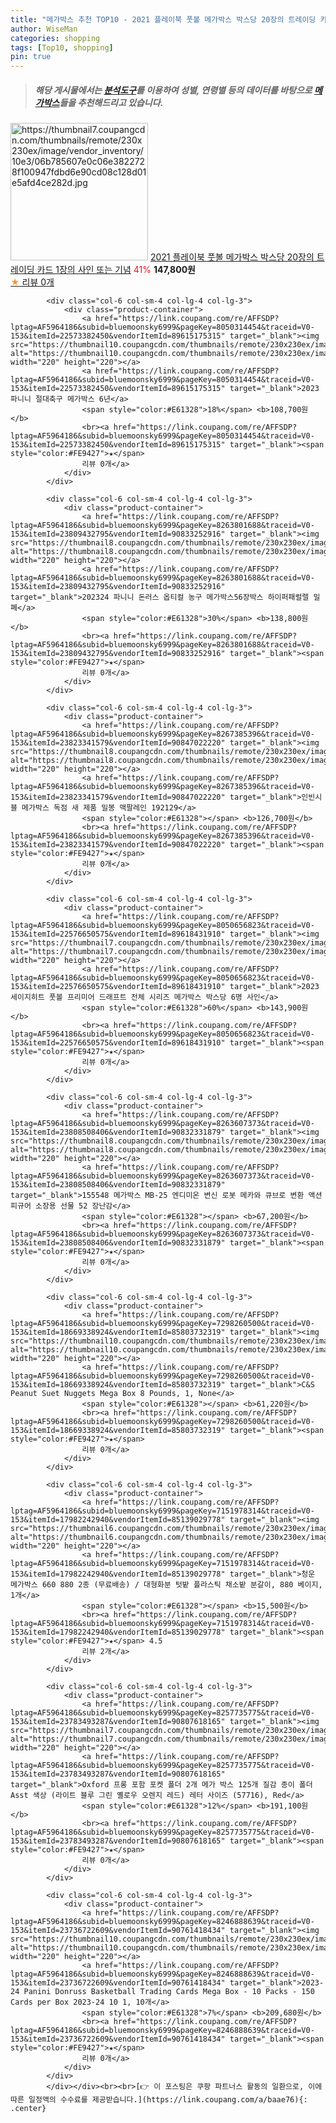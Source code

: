 ```yaml
---
title: "메가박스 추천 TOP10 - 2021 플레이북 풋볼 메가박스 박스당 20장의 트레이딩 카드 1장의 사인 또는 기념"
author: WiseMan
categories: shopping
tags: [Top10, shopping]
pin: true
---
```


> ##### 해당 게시물에서는 [**분석도구**](https://itemscout.io/)를 이용하여 **성별**, **연령별** 등의 데이터를 바탕으로 [**메가박스**](https://link.coupang.com/a/baae76)들을 추천해드리고 있습니다.
<div class="container"><div class="row">
            <div class="col-6 col-sm-4 col-lg-4 col-lg-3">
                <div class="product-container">
                    <a href="https://link.coupang.com/re/AFFSDP?lptag=AF5964186&subid=bluemoonsky6999&pageKey=8050268978&traceid=V0-153&itemId=22573208137&vendorItemId=89615002988" target="_blank"><img src="https://thumbnail7.coupangcdn.com/thumbnails/remote/230x230ex/image/vendor_inventory/10e3/06b785607e0c06e3822728f100947fdbd6e90cd08c128d01e5afd4ce282d.jpg" alt="https://thumbnail7.coupangcdn.com/thumbnails/remote/230x230ex/image/vendor_inventory/10e3/06b785607e0c06e3822728f100947fdbd6e90cd08c128d01e5afd4ce282d.jpg" width="220" height="220"></a>
                    <a href="https://link.coupang.com/re/AFFSDP?lptag=AF5964186&subid=bluemoonsky6999&pageKey=8050268978&traceid=V0-153&itemId=22573208137&vendorItemId=89615002988" target="_blank">2021 플레이북 풋볼 메가박스 박스당 20장의 트레이딩 카드 1장의 사인 또는 기념</a>
                    <span style="color:#E61328">41%</span> <b>147,800원</b>
                    <br><a href="https://link.coupang.com/re/AFFSDP?lptag=AF5964186&subid=bluemoonsky6999&pageKey=8050268978&traceid=V0-153&itemId=22573208137&vendorItemId=89615002988" target="_blank"><span style="color:#FE9427">★</span> 
                    리뷰 0개</a>
                </div>
            </div>
            
            <div class="col-6 col-sm-4 col-lg-4 col-lg-3">
                <div class="product-container">
                    <a href="https://link.coupang.com/re/AFFSDP?lptag=AF5964186&subid=bluemoonsky6999&pageKey=8050314454&traceid=V0-153&itemId=22573382450&vendorItemId=89615175315" target="_blank"><img src="https://thumbnail10.coupangcdn.com/thumbnails/remote/230x230ex/image/vendor_inventory/8183/d905d360d774f3bb48de5526fb4a5bd1d9a6790f4f470908072a8178e588.jpg" alt="https://thumbnail10.coupangcdn.com/thumbnails/remote/230x230ex/image/vendor_inventory/8183/d905d360d774f3bb48de5526fb4a5bd1d9a6790f4f470908072a8178e588.jpg" width="220" height="220"></a>
                    <a href="https://link.coupang.com/re/AFFSDP?lptag=AF5964186&subid=bluemoonsky6999&pageKey=8050314454&traceid=V0-153&itemId=22573382450&vendorItemId=89615175315" target="_blank">2023 파니니 절대축구 메가박스 6년</a>
                    <span style="color:#E61328">18%</span> <b>108,700원</b>
                    <br><a href="https://link.coupang.com/re/AFFSDP?lptag=AF5964186&subid=bluemoonsky6999&pageKey=8050314454&traceid=V0-153&itemId=22573382450&vendorItemId=89615175315" target="_blank"><span style="color:#FE9427">★</span> 
                    리뷰 0개</a>
                </div>
            </div>
            
            <div class="col-6 col-sm-4 col-lg-4 col-lg-3">
                <div class="product-container">
                    <a href="https://link.coupang.com/re/AFFSDP?lptag=AF5964186&subid=bluemoonsky6999&pageKey=8263801688&traceid=V0-153&itemId=23809432795&vendorItemId=90833252916" target="_blank"><img src="https://thumbnail8.coupangcdn.com/thumbnails/remote/230x230ex/image/vendor_inventory/a927/2fc082bf1dcde30efa5080c4f5fbbfccc8d8194c03bb1fafea35050cb68e.jpg" alt="https://thumbnail8.coupangcdn.com/thumbnails/remote/230x230ex/image/vendor_inventory/a927/2fc082bf1dcde30efa5080c4f5fbbfccc8d8194c03bb1fafea35050cb68e.jpg" width="220" height="220"></a>
                    <a href="https://link.coupang.com/re/AFFSDP?lptag=AF5964186&subid=bluemoonsky6999&pageKey=8263801688&traceid=V0-153&itemId=23809432795&vendorItemId=90833252916" target="_blank">202324 파니니 돈러스 옵티컬 농구 메가박스56장박스 하이퍼패럴렐 밀폐</a>
                    <span style="color:#E61328">30%</span> <b>138,800원</b>
                    <br><a href="https://link.coupang.com/re/AFFSDP?lptag=AF5964186&subid=bluemoonsky6999&pageKey=8263801688&traceid=V0-153&itemId=23809432795&vendorItemId=90833252916" target="_blank"><span style="color:#FE9427">★</span> 
                    리뷰 0개</a>
                </div>
            </div>
            
            <div class="col-6 col-sm-4 col-lg-4 col-lg-3">
                <div class="product-container">
                    <a href="https://link.coupang.com/re/AFFSDP?lptag=AF5964186&subid=bluemoonsky6999&pageKey=8267385396&traceid=V0-153&itemId=23823341579&vendorItemId=90847022220" target="_blank"><img src="https://thumbnail8.coupangcdn.com/thumbnails/remote/230x230ex/image/vendor_inventory/0ad7/590fcce3d1c5f2944702ddf2262b8fb6e477832e6ed938ccfdba4f9b16c6.JPG" alt="https://thumbnail8.coupangcdn.com/thumbnails/remote/230x230ex/image/vendor_inventory/0ad7/590fcce3d1c5f2944702ddf2262b8fb6e477832e6ed938ccfdba4f9b16c6.JPG" width="220" height="220"></a>
                    <a href="https://link.coupang.com/re/AFFSDP?lptag=AF5964186&subid=bluemoonsky6999&pageKey=8267385396&traceid=V0-153&itemId=23823341579&vendorItemId=90847022220" target="_blank">인빈시블 메가박스 독점 새 제품 밀봉 맥팔레인 192129</a>
                    <span style="color:#E61328"></span> <b>126,700원</b>
                    <br><a href="https://link.coupang.com/re/AFFSDP?lptag=AF5964186&subid=bluemoonsky6999&pageKey=8267385396&traceid=V0-153&itemId=23823341579&vendorItemId=90847022220" target="_blank"><span style="color:#FE9427">★</span> 
                    리뷰 0개</a>
                </div>
            </div>
            
            <div class="col-6 col-sm-4 col-lg-4 col-lg-3">
                <div class="product-container">
                    <a href="https://link.coupang.com/re/AFFSDP?lptag=AF5964186&subid=bluemoonsky6999&pageKey=8050656823&traceid=V0-153&itemId=22576650575&vendorItemId=89618431910" target="_blank"><img src="https://thumbnail7.coupangcdn.com/thumbnails/remote/230x230ex/image/vendor_inventory/79c8/9a0f621b81df697c4891ebb1f0ec662c98b38ac87fb5e5947c3ec7db002f.jpg" alt="https://thumbnail7.coupangcdn.com/thumbnails/remote/230x230ex/image/vendor_inventory/79c8/9a0f621b81df697c4891ebb1f0ec662c98b38ac87fb5e5947c3ec7db002f.jpg" width="220" height="220"></a>
                    <a href="https://link.coupang.com/re/AFFSDP?lptag=AF5964186&subid=bluemoonsky6999&pageKey=8050656823&traceid=V0-153&itemId=22576650575&vendorItemId=89618431910" target="_blank">2023 세이지히트 풋볼 프리미어 드래프트 전체 시리즈 메가박스 박스당 6명 사인</a>
                    <span style="color:#E61328">60%</span> <b>143,900원</b>
                    <br><a href="https://link.coupang.com/re/AFFSDP?lptag=AF5964186&subid=bluemoonsky6999&pageKey=8050656823&traceid=V0-153&itemId=22576650575&vendorItemId=89618431910" target="_blank"><span style="color:#FE9427">★</span> 
                    리뷰 0개</a>
                </div>
            </div>
            
            <div class="col-6 col-sm-4 col-lg-4 col-lg-3">
                <div class="product-container">
                    <a href="https://link.coupang.com/re/AFFSDP?lptag=AF5964186&subid=bluemoonsky6999&pageKey=8263607373&traceid=V0-153&itemId=23808508406&vendorItemId=90832331879" target="_blank"><img src="https://thumbnail8.coupangcdn.com/thumbnails/remote/230x230ex/image/vendor_inventory/827c/461943e418df271bfb34e52b24d12f258aa41ecfc12f120ac343f71796cc.jpg" alt="https://thumbnail8.coupangcdn.com/thumbnails/remote/230x230ex/image/vendor_inventory/827c/461943e418df271bfb34e52b24d12f258aa41ecfc12f120ac343f71796cc.jpg" width="220" height="220"></a>
                    <a href="https://link.coupang.com/re/AFFSDP?lptag=AF5964186&subid=bluemoonsky6999&pageKey=8263607373&traceid=V0-153&itemId=23808508406&vendorItemId=90832331879" target="_blank">155548 메가박스 MB-25 엔디미온 변신 로봇 메카와 큐브로 변환 액션 피규어 소장용 선물 52 장난감</a>
                    <span style="color:#E61328"></span> <b>67,200원</b>
                    <br><a href="https://link.coupang.com/re/AFFSDP?lptag=AF5964186&subid=bluemoonsky6999&pageKey=8263607373&traceid=V0-153&itemId=23808508406&vendorItemId=90832331879" target="_blank"><span style="color:#FE9427">★</span> 
                    리뷰 0개</a>
                </div>
            </div>
            
            <div class="col-6 col-sm-4 col-lg-4 col-lg-3">
                <div class="product-container">
                    <a href="https://link.coupang.com/re/AFFSDP?lptag=AF5964186&subid=bluemoonsky6999&pageKey=7298260500&traceid=V0-153&itemId=18669338924&vendorItemId=85803732319" target="_blank"><img src="https://thumbnail10.coupangcdn.com/thumbnails/remote/230x230ex/image/vendor_inventory/214c/f084f8959c51fa9e03c496bbbb6477fd8558294ada2e6558451cd3f9c61c.jpg" alt="https://thumbnail10.coupangcdn.com/thumbnails/remote/230x230ex/image/vendor_inventory/214c/f084f8959c51fa9e03c496bbbb6477fd8558294ada2e6558451cd3f9c61c.jpg" width="220" height="220"></a>
                    <a href="https://link.coupang.com/re/AFFSDP?lptag=AF5964186&subid=bluemoonsky6999&pageKey=7298260500&traceid=V0-153&itemId=18669338924&vendorItemId=85803732319" target="_blank">C&S Peanut Suet Nuggets Mega Box 8 Pounds, 1, None</a>
                    <span style="color:#E61328"></span> <b>61,220원</b>
                    <br><a href="https://link.coupang.com/re/AFFSDP?lptag=AF5964186&subid=bluemoonsky6999&pageKey=7298260500&traceid=V0-153&itemId=18669338924&vendorItemId=85803732319" target="_blank"><span style="color:#FE9427">★</span> 
                    리뷰 0개</a>
                </div>
            </div>
            
            <div class="col-6 col-sm-4 col-lg-4 col-lg-3">
                <div class="product-container">
                    <a href="https://link.coupang.com/re/AFFSDP?lptag=AF5964186&subid=bluemoonsky6999&pageKey=7151978314&traceid=V0-153&itemId=17982242940&vendorItemId=85139029778" target="_blank"><img src="https://thumbnail6.coupangcdn.com/thumbnails/remote/230x230ex/image/vendor_inventory/8da8/2248701871440b81202da19c7012c2f1418f1ee441c5f5e96547a644f3a9.JPG" alt="https://thumbnail6.coupangcdn.com/thumbnails/remote/230x230ex/image/vendor_inventory/8da8/2248701871440b81202da19c7012c2f1418f1ee441c5f5e96547a644f3a9.JPG" width="220" height="220"></a>
                    <a href="https://link.coupang.com/re/AFFSDP?lptag=AF5964186&subid=bluemoonsky6999&pageKey=7151978314&traceid=V0-153&itemId=17982242940&vendorItemId=85139029778" target="_blank">청운 메가박스 660 880 2종 (무료배송) / 대형화분 텃밭 플라스틱 채소밭 분갈이, 880 베이지, 1개</a>
                    <span style="color:#E61328"></span> <b>15,500원</b>
                    <br><a href="https://link.coupang.com/re/AFFSDP?lptag=AF5964186&subid=bluemoonsky6999&pageKey=7151978314&traceid=V0-153&itemId=17982242940&vendorItemId=85139029778" target="_blank"><span style="color:#FE9427">★</span> 4.5
                    리뷰 2개</a>
                </div>
            </div>
            
            <div class="col-6 col-sm-4 col-lg-4 col-lg-3">
                <div class="product-container">
                    <a href="https://link.coupang.com/re/AFFSDP?lptag=AF5964186&subid=bluemoonsky6999&pageKey=8257735775&traceid=V0-153&itemId=23783493287&vendorItemId=90807618165" target="_blank"><img src="https://thumbnail7.coupangcdn.com/thumbnails/remote/230x230ex/image/vendor_inventory/98f2/450f76c395410b46f9068696dd3a0c98d0cb18894970bf517327f0076a8c.jpg" alt="https://thumbnail7.coupangcdn.com/thumbnails/remote/230x230ex/image/vendor_inventory/98f2/450f76c395410b46f9068696dd3a0c98d0cb18894970bf517327f0076a8c.jpg" width="220" height="220"></a>
                    <a href="https://link.coupang.com/re/AFFSDP?lptag=AF5964186&subid=bluemoonsky6999&pageKey=8257735775&traceid=V0-153&itemId=23783493287&vendorItemId=90807618165" target="_blank">Oxford 프롱 포함 포켓 폴더 2개 메가 박스 125개 질감 종이 폴더 Asst 색상 (라이트 블루 그린 옐로우 오렌지 레드) 레터 사이즈 (57716), Red</a>
                    <span style="color:#E61328">12%</span> <b>191,100원</b>
                    <br><a href="https://link.coupang.com/re/AFFSDP?lptag=AF5964186&subid=bluemoonsky6999&pageKey=8257735775&traceid=V0-153&itemId=23783493287&vendorItemId=90807618165" target="_blank"><span style="color:#FE9427">★</span> 
                    리뷰 0개</a>
                </div>
            </div>
            
            <div class="col-6 col-sm-4 col-lg-4 col-lg-3">
                <div class="product-container">
                    <a href="https://link.coupang.com/re/AFFSDP?lptag=AF5964186&subid=bluemoonsky6999&pageKey=8246888639&traceid=V0-153&itemId=23736722609&vendorItemId=90761418434" target="_blank"><img src="https://thumbnail10.coupangcdn.com/thumbnails/remote/230x230ex/image/vendor_inventory/1d68/f7bc60f7d43d176c4e35ad969b8c7949e79c8950ad99d28cd1f4ef5b213a.jpg" alt="https://thumbnail10.coupangcdn.com/thumbnails/remote/230x230ex/image/vendor_inventory/1d68/f7bc60f7d43d176c4e35ad969b8c7949e79c8950ad99d28cd1f4ef5b213a.jpg" width="220" height="220"></a>
                    <a href="https://link.coupang.com/re/AFFSDP?lptag=AF5964186&subid=bluemoonsky6999&pageKey=8246888639&traceid=V0-153&itemId=23736722609&vendorItemId=90761418434" target="_blank">2023-24 Panini Donruss Basketball Trading Cards Mega Box - 10 Packs - 150 Cards per Box 2023-24 10 1, 10개</a>
                    <span style="color:#E61328">7%</span> <b>209,680원</b>
                    <br><a href="https://link.coupang.com/re/AFFSDP?lptag=AF5964186&subid=bluemoonsky6999&pageKey=8246888639&traceid=V0-153&itemId=23736722609&vendorItemId=90761418434" target="_blank"><span style="color:#FE9427">★</span> 
                    리뷰 0개</a>
                </div>
            </div>
            </div></div><br><br>[👉 이 포스팅은 쿠팡 파트너스 활동의 일환으로, 이에 따른 일정액의 수수료를 제공받습니다.](https://link.coupang.com/a/baae76){: .center}